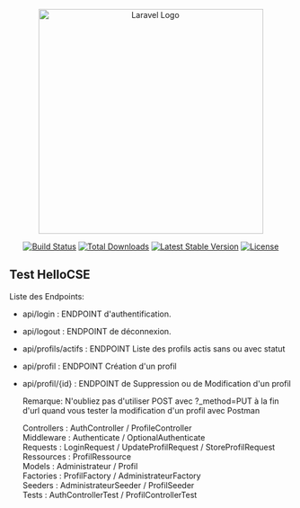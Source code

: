 <p align="center"><a href="https://laravel.com" target="_blank"><img src="https://raw.githubusercontent.com/laravel/art/master/logo-lockup/5%20SVG/2%20CMYK/1%20Full%20Color/laravel-logolockup-cmyk-red.svg" width="400" alt="Laravel Logo"></a></p>
<p align="center">
<a href="https://github.com/laravel/framework/actions"><img src="https://github.com/laravel/framework/workflows/tests/badge.svg" alt="Build Status"></a>
<a href="https://packagist.org/packages/laravel/framework"><img src="https://img.shields.io/packagist/dt/laravel/framework" alt="Total Downloads"></a>
<a href="https://packagist.org/packages/laravel/framework"><img src="https://img.shields.io/packagist/v/laravel/framework" alt="Latest Stable Version"></a>
<a href="https://packagist.org/packages/laravel/framework"><img src="https://img.shields.io/packagist/l/laravel/framework" alt="License"></a>
</p>

## Test HelloCSE

Liste des Endpoints:

- api/login : ENDPOINT d'authentification.
- api/logout : ENDPOINT de déconnexion.
- api/profils/actifs : ENDPOINT Liste des profils actis sans  ou avec statut 
- api/profil : ENDPOINT Création d'un profil 
- api/profil/{id} : ENDPOINT de Suppression ou de Modification d'un profil

  Remarque: N'oubliez pas d'utiliser POST avec ?_method=PUT à la fin d'url quand vous tester la modification d'un profil avec Postman

  Controllers : AuthController / ProfileController <br>
  Middleware : Authenticate / OptionalAuthenticate <br>
  Requests : LoginRequest / UpdateProfilRequest / StoreProfilRequest <br>
  Ressources : ProfilRessource <br>
  Models : Administrateur / Profil <br>
  Factories : ProfilFactory / AdministrateurFactory <br>
  Seeders : AdministrateurSeeder / ProfilSeeder <br>
  Tests : AuthControllerTest / ProfilControllerTest
